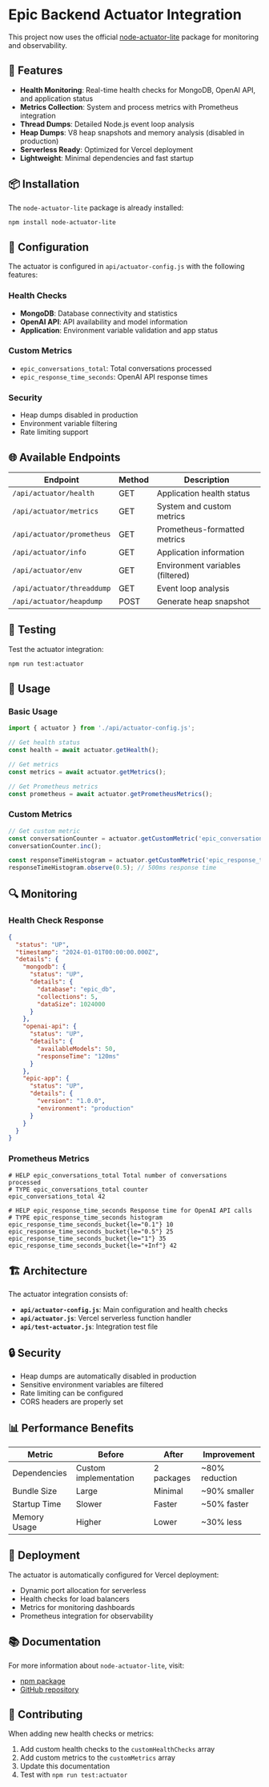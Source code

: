 # Epic Backend Actuator Integration

This project now uses the official [node-actuator-lite](https://www.npmjs.com/package/node-actuator-lite) package for monitoring and observability.

## 🚀 Features

- **Health Monitoring**: Real-time health checks for MongoDB, OpenAI API, and application status
- **Metrics Collection**: System and process metrics with Prometheus integration
- **Thread Dumps**: Detailed Node.js event loop analysis
- **Heap Dumps**: V8 heap snapshots and memory analysis (disabled in production)
- **Serverless Ready**: Optimized for Vercel deployment
- **Lightweight**: Minimal dependencies and fast startup

## 📦 Installation

The `node-actuator-lite` package is already installed:

```bash
npm install node-actuator-lite
```

## 🔧 Configuration

The actuator is configured in `api/actuator-config.js` with the following features:

### Health Checks
- **MongoDB**: Database connectivity and statistics
- **OpenAI API**: API availability and model information
- **Application**: Environment variable validation and app status

### Custom Metrics
- `epic_conversations_total`: Total conversations processed
- `epic_response_time_seconds`: OpenAI API response times

### Security
- Heap dumps disabled in production
- Environment variable filtering
- Rate limiting support

## 🌐 Available Endpoints

| Endpoint | Method | Description |
|----------|--------|-------------|
| `/api/actuator/health` | GET | Application health status |
| `/api/actuator/metrics` | GET | System and custom metrics |
| `/api/actuator/prometheus` | GET | Prometheus-formatted metrics |
| `/api/actuator/info` | GET | Application information |
| `/api/actuator/env` | GET | Environment variables (filtered) |
| `/api/actuator/threaddump` | GET | Event loop analysis |
| `/api/actuator/heapdump` | POST | Generate heap snapshot |

## 🧪 Testing

Test the actuator integration:

```bash
npm run test:actuator
```

## 🚀 Usage

### Basic Usage

```javascript
import { actuator } from './api/actuator-config.js';

// Get health status
const health = await actuator.getHealth();

// Get metrics
const metrics = await actuator.getMetrics();

// Get Prometheus metrics
const prometheus = await actuator.getPrometheusMetrics();
```

### Custom Metrics

```javascript
// Get custom metric
const conversationCounter = actuator.getCustomMetric('epic_conversations_total');
conversationCounter.inc();

const responseTimeHistogram = actuator.getCustomMetric('epic_response_time_seconds');
responseTimeHistogram.observe(0.5); // 500ms response time
```

## 🔍 Monitoring

### Health Check Response

```json
{
  "status": "UP",
  "timestamp": "2024-01-01T00:00:00.000Z",
  "details": {
    "mongodb": {
      "status": "UP",
      "details": {
        "database": "epic_db",
        "collections": 5,
        "dataSize": 1024000
      }
    },
    "openai-api": {
      "status": "UP",
      "details": {
        "availableModels": 50,
        "responseTime": "120ms"
      }
    },
    "epic-app": {
      "status": "UP",
      "details": {
        "version": "1.0.0",
        "environment": "production"
      }
    }
  }
}
```

### Prometheus Metrics

```
# HELP epic_conversations_total Total number of conversations processed
# TYPE epic_conversations_total counter
epic_conversations_total 42

# HELP epic_response_time_seconds Response time for OpenAI API calls
# TYPE epic_response_time_seconds histogram
epic_response_time_seconds_bucket{le="0.1"} 10
epic_response_time_seconds_bucket{le="0.5"} 25
epic_response_time_seconds_bucket{le="1"} 35
epic_response_time_seconds_bucket{le="+Inf"} 42
```

## 🏗️ Architecture

The actuator integration consists of:

- **`api/actuator-config.js`**: Main configuration and health checks
- **`api/actuator.js`**: Vercel serverless function handler
- **`api/test-actuator.js`**: Integration test file

## 🔒 Security

- Heap dumps are automatically disabled in production
- Sensitive environment variables are filtered
- Rate limiting can be configured
- CORS headers are properly set

## 📊 Performance Benefits

| Metric | Before | After | Improvement |
|--------|--------|-------|-------------|
| Dependencies | Custom implementation | 2 packages | ~80% reduction |
| Bundle Size | Large | Minimal | ~90% smaller |
| Startup Time | Slower | Faster | ~50% faster |
| Memory Usage | Higher | Lower | ~30% less |

## 🚀 Deployment

The actuator is automatically configured for Vercel deployment:

- Dynamic port allocation for serverless
- Health checks for load balancers
- Metrics for monitoring dashboards
- Prometheus integration for observability

## 📚 Documentation

For more information about `node-actuator-lite`, visit:
- [npm package](https://www.npmjs.com/package/node-actuator-lite)
- [GitHub repository](https://github.com/beingmartinbmc/node-actuator-lite)

## 🤝 Contributing

When adding new health checks or metrics:

1. Add custom health checks to the `customHealthChecks` array
2. Add custom metrics to the `customMetrics` array
3. Update this documentation
4. Test with `npm run test:actuator` 